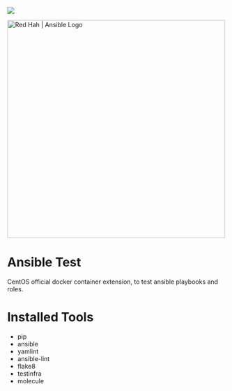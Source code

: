 [![](https://kube-cloud.com/images/branding/logo/kubecloud-logo-single_writing_horizontal_color_300x112px.png)](https://www.kube-cloud.com/) 

<img width="500" alt="Red Hah | Ansible Logo" src="https://getvectorlogo.com/wp-content/uploads/2019/01/red-hat-ansible-vector-logo.png">



# Ansible Test

CentOS official docker container extension, to test ansible playbooks and roles.

# Installed Tools

* pip
* ansible
* yamlint
* ansible-lint
* flake8
* testinfra
* molecule
